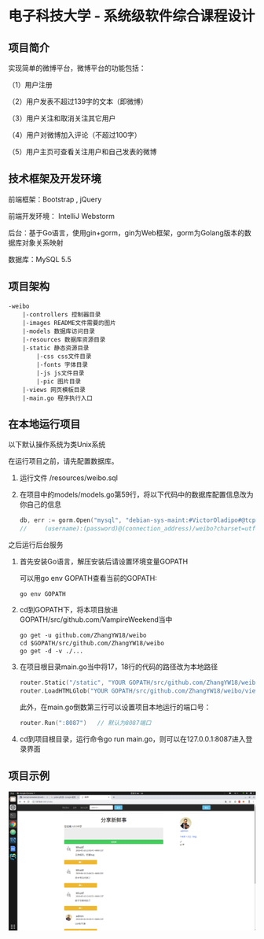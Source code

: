 # 电子科技大学 - 系统级软件综合课程设计

## 项目简介

实现简单的微博平台，微博平台的功能包括：

（1）用户注册

（2）用户发表不超过139字的文本（即微博）

（3）用户关注和取消关注其它用户

（4）用户对微博加入评论（不超过100字）

（5）用户主页可查看关注用户和自己发表的微博

## 技术框架及开发环境

前端框架：Bootstrap , jQuery

前端开发环境： IntelliJ Webstorm

后台：基于Go语言，使用gin+gorm，gin为Web框架，gorm为Golang版本的数据库对象关系映射

数据库：MySQL 5.5

## 项目架构

```
-weibo
    |-controllers 控制器目录
    |-images README文件需要的图片
    |-models 数据库访问目录
    |-resources 数据库资源目录
    |-static 静态资源目录
        |-css css文件目录
        |-fonts 字体目录
        |-js js文件目录
        |-pic 图片目录
    |-views 网页模板目录
    |-main.go 程序执行入口
```

## 在本地运行项目

以下默认操作系统为类Unix系统

在运行项目之前，请先配置数据库。

1. 运行文件 /resources/weibo.sql

2. 在项目中的models/models.go第59行，将以下代码中的数据库配置信息改为你自己的信息

   ```go
   db, err := gorm.Open("mysql", "debian-sys-maint:#VictorOladipo#@tcp(127.0.0.1:3306)/weibo?charset=utf8&parseTime=True&loc=Local")
   //     (username):(password)@(connection_address)/weibo?charset=utf8&parseTime=True&loc=Local")
   ```



之后运行后台服务

1. 首先安装Go语言，解压安装后请设置环境变量GOPATH

    可以用go env GOPATH查看当前的GOPATH:

    ```shell script
    go env GOPATH
    ```

2. cd到GOPATH下，将本项目放进GOPATH/src/github.com/VampireWeekend当中

    ```shell script
    go get -u github.com/ZhangYW18/weibo
    cd $GOPATH/src/github.com/ZhangYW18/weibo
    go get -d -v ./...
    ```

3. 在项目根目录main.go当中将17，18行的代码的路径改为本地路径

    ```Go
    router.Static("/static", "YOUR GOPATH/src/github.com/ZhangYW18/weibo/static")
    router.LoadHTMLGlob("YOUR GOPATH/src/github.com/ZhangYW18/weibo/views/**/*")
    ```

    此外，在main.go倒数第三行可以设置项目本地运行的端口号：

    ```go
    router.Run(":8087")   // 默认为8087端口
    ```

4. cd到项目根目录，运行命令go run main.go，则可以在127.0.0.1:8087进入登录界面

## 项目示例

![image-20200419184221989](./images/example.png)
